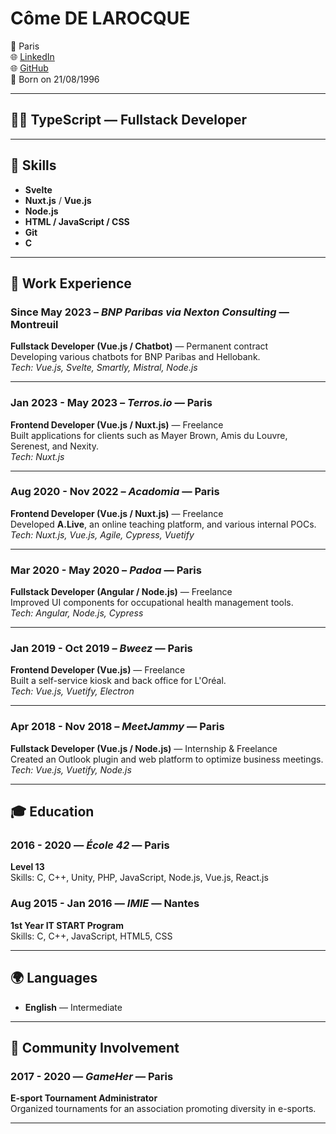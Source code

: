 # Côme DE LAROCQUE

📍 Paris  
🌐 [LinkedIn](https://www.linkedin.com/in/comedelarocque)  
🌐 [GitHub](https://github.com/cde-laro)  
🎂 Born on 21/08/1996  

---

## 🧑‍💻 TypeScript — Fullstack Developer

---

## 🧠 Skills

- **Svelte**
- **Nuxt.js** / **Vue.js**
- **Node.js**
- **HTML / JavaScript / CSS**
- **Git**
- **C**

---

## 💼 Work Experience

### Since May 2023 – *BNP Paribas via Nexton Consulting* — Montreuil  
**Fullstack Developer (Vue.js / Chatbot)** — Permanent contract  
Developing various chatbots for BNP Paribas and Hellobank.  
*Tech: Vue.js, Svelte, Smartly, Mistral, Node.js*

---

### Jan 2023 - May 2023 – *Terros.io* — Paris  
**Frontend Developer (Vue.js / Nuxt.js)** — Freelance  
Built applications for clients such as Mayer Brown, Amis du Louvre, Serenest, and Nexity.  
*Tech: Nuxt.js*

---

### Aug 2020 - Nov 2022 – *Acadomia* — Paris  
**Frontend Developer (Vue.js / Nuxt.js)** — Freelance  
Developed **A.Live**, an online teaching platform, and various internal POCs.  
*Tech: Nuxt.js, Vue.js, Agile, Cypress, Vuetify*

---

### Mar 2020 - May 2020 – *Padoa* — Paris  
**Fullstack Developer (Angular / Node.js)** — Freelance  
Improved UI components for occupational health management tools.  
*Tech: Angular, Node.js, Cypress*

---

### Jan 2019 - Oct 2019 – *Bweez* — Paris  
**Frontend Developer (Vue.js)** — Freelance  
Built a self-service kiosk and back office for L'Oréal.  
*Tech: Vue.js, Vuetify, Electron*

---

### Apr 2018 - Nov 2018 – *MeetJammy* — Paris  
**Fullstack Developer (Vue.js / Node.js)** — Internship & Freelance  
Created an Outlook plugin and web platform to optimize business meetings.  
*Tech: Vue.js, Vuetify, Node.js*

---

## 🎓 Education

### 2016 - 2020 — *École 42* — Paris  
**Level 13**  
Skills: C, C++, Unity, PHP, JavaScript, Node.js, Vue.js, React.js

### Aug 2015 - Jan 2016 — *IMIE* — Nantes  
**1st Year IT START Program**  
Skills: C, C++, JavaScript, HTML5, CSS

---

## 🌍 Languages

- **English** — Intermediate

---

## 🤝 Community Involvement

### 2017 - 2020 — *GameHer* — Paris  
**E-sport Tournament Administrator**  
Organized tournaments for an association promoting diversity in e-sports.

---
